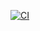 [![CI](https://github.com/georgievgeorgi/cr2/actions/workflows/main.yml/badge.svg)](https://github.com/georgievgeorgi/cr2/actions/workflows/main.yml)
 
